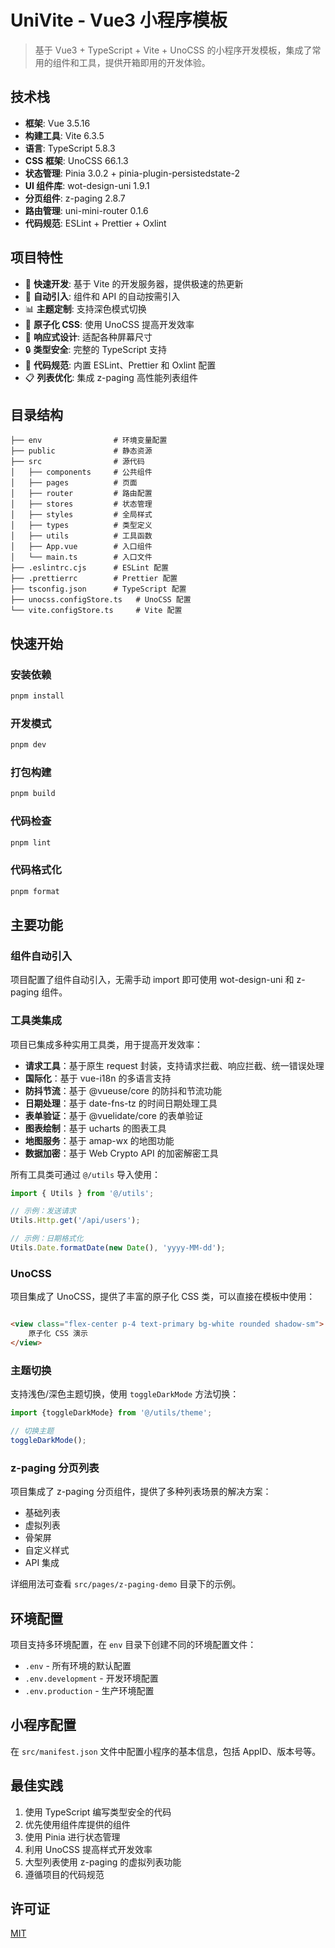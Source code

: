 # UniVite - Vue3 小程序模板

> 基于 Vue3 + TypeScript + Vite + UnoCSS 的小程序开发模板，集成了常用的组件和工具，提供开箱即用的开发体验。

## 技术栈

- **框架**: Vue 3.5.16
- **构建工具**: Vite 6.3.5
- **语言**: TypeScript 5.8.3
- **CSS 框架**: UnoCSS 66.1.3
- **状态管理**: Pinia 3.0.2 + pinia-plugin-persistedstate-2
- **UI 组件库**: wot-design-uni 1.9.1
- **分页组件**: z-paging 2.8.7
- **路由管理**: uni-mini-router 0.1.6
- **代码规范**: ESLint + Prettier + Oxlint

## 项目特性

- 🚀 **快速开发**: 基于 Vite 的开发服务器，提供极速的热更新
- 🔄 **自动引入**: 组件和 API 的自动按需引入
- 📊 **主题定制**: 支持深色模式切换
- 🧩 **原子化 CSS**: 使用 UnoCSS 提高开发效率
- 📱 **响应式设计**: 适配各种屏幕尺寸
- 🔒 **类型安全**: 完整的 TypeScript 支持
- 📝 **代码规范**: 内置 ESLint、Prettier 和 Oxlint 配置
- 📋 **列表优化**: 集成 z-paging 高性能列表组件

## 目录结构

```
├── env                # 环境变量配置
├── public             # 静态资源
├── src                # 源代码
│   ├── components     # 公共组件
│   ├── pages          # 页面
│   ├── router         # 路由配置
│   ├── stores         # 状态管理
│   ├── styles         # 全局样式
│   ├── types          # 类型定义
│   ├── utils          # 工具函数
│   ├── App.vue        # 入口组件
│   └── main.ts        # 入口文件
├── .eslintrc.cjs      # ESLint 配置
├── .prettierrc        # Prettier 配置
├── tsconfig.json      # TypeScript 配置
├── unocss.configStore.ts   # UnoCSS 配置
└── vite.configStore.ts     # Vite 配置
```

## 快速开始

### 安装依赖

```bash
pnpm install
```

### 开发模式

```bash
pnpm dev
```

### 打包构建

```bash
pnpm build
```

### 代码检查

```bash
pnpm lint
```

### 代码格式化

```bash
pnpm format
```

## 主要功能

### 组件自动引入

项目配置了组件自动引入，无需手动 import 即可使用 wot-design-uni 和 z-paging 组件。

### 工具类集成

项目已集成多种实用工具类，用于提高开发效率：

- **请求工具**：基于原生 request 封装，支持请求拦截、响应拦截、统一错误处理
- **国际化**：基于 vue-i18n 的多语言支持
- **防抖节流**：基于 @vueuse/core 的防抖和节流功能
- **日期处理**：基于 date-fns-tz 的时间日期处理工具
- **表单验证**：基于 @vuelidate/core 的表单验证
- **图表绘制**：基于 ucharts 的图表工具
- **地图服务**：基于 amap-wx 的地图功能
- **数据加密**：基于 Web Crypto API 的加密解密工具

所有工具类可通过 `@/utils` 导入使用：

```ts
import { Utils } from '@/utils';

// 示例：发送请求
Utils.Http.get('/api/users');

// 示例：日期格式化
Utils.Date.formatDate(new Date(), 'yyyy-MM-dd');
```

### UnoCSS

项目集成了 UnoCSS，提供了丰富的原子化 CSS 类，可以直接在模板中使用：

```html

<view class="flex-center p-4 text-primary bg-white rounded shadow-sm">
    原子化 CSS 演示
</view>
```

### 主题切换

支持浅色/深色主题切换，使用 `toggleDarkMode` 方法切换：

```ts
import {toggleDarkMode} from '@/utils/theme';

// 切换主题
toggleDarkMode();
```

### z-paging 分页列表

项目集成了 z-paging 分页组件，提供了多种列表场景的解决方案：

- 基础列表
- 虚拟列表
- 骨架屏
- 自定义样式
- API 集成

详细用法可查看 `src/pages/z-paging-demo` 目录下的示例。

## 环境配置

项目支持多环境配置，在 `env` 目录下创建不同的环境配置文件：

- `.env` - 所有环境的默认配置
- `.env.development` - 开发环境配置
- `.env.production` - 生产环境配置

## 小程序配置

在 `src/manifest.json` 文件中配置小程序的基本信息，包括 AppID、版本号等。

## 最佳实践

1. 使用 TypeScript 编写类型安全的代码
2. 优先使用组件库提供的组件
3. 使用 Pinia 进行状态管理
4. 利用 UnoCSS 提高样式开发效率
5. 大型列表使用 z-paging 的虚拟列表功能
6. 遵循项目的代码规范

## 许可证

[MIT](LICENSE)
